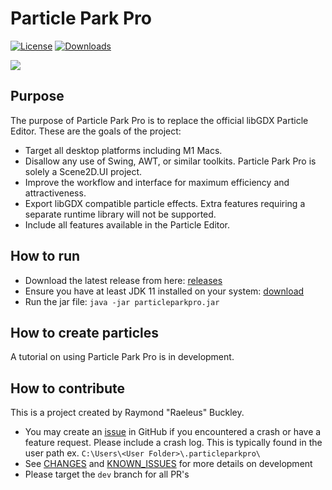# Particle Park Pro
[![License](https://img.shields.io/github/license/raeleus/Particle-Park-Pro)](https://github.com/raeleus/Particle-Park-Pro/blob/master/LICENSE)
[![Downloads](https://img.shields.io/github/v/release/raeleus/Particle-Park-Pro
)](https://github.com/raeleus/Particle-Park-Pro/releases)

[<img src="https://github.com/raeleus/Particle-Park-Pro/assets/12948924/dc7ad3c9-69fd-4099-bfb0-89cd5878b8ab">](https://github.com/raeleus/Particle-Park-Pro/releases)

## Purpose

The purpose of Particle Park Pro is to replace the official libGDX Particle Editor. These are the goals of the project:

* Target all desktop platforms including M1 Macs.
* Disallow any use of Swing, AWT, or similar toolkits. Particle Park Pro is solely a Scene2D.UI project.
* Improve the workflow and interface for maximum efficiency and attractiveness.
* Export libGDX compatible particle effects. Extra features requiring a separate runtime library will not be supported.
* Include all features available in the Particle Editor.

## How to run

* Download the latest release from here: [releases](https://github.com/raeleus/Particle-Park-Pro/releases)
* Ensure you have at least JDK 11 installed on your system: [download](https://bell-sw.com/pages/downloads/)
* Run the jar file: `java -jar particleparkpro.jar`

## How to create particles

A tutorial on using Particle Park Pro is in development.

## How to contribute

This is a project created by Raymond "Raeleus" Buckley.
* You may create an [issue](https://github.com/raeleus/Particle-Park-Pro/issues) in GitHub if you encountered a crash or have a feature request. Please include a crash log. This is typically found in the user path ex. `C:\Users\<User Folder>\.particleparkpro\`
* See [CHANGES](https://github.com/raeleus/Particle-Park-Pro/blob/master/CHANGES.md) and [KNOWN_ISSUES](https://github.com/raeleus/Particle-Park-Pro/blob/master/KNOWN_ISSUES.md) for more details on development
* Please target the `dev` branch for all PR's
